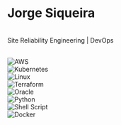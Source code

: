 # Jorge Siqueira

<br />
Site Reliability Engineering | DevOps
<br />

<br />

![AWS](https://img.shields.io/badge/AWS-%23FF9900.svg?style=for-the-badge&logo=amazon-aws&logoColor=white) <br />
![Kubernetes](https://img.shields.io/badge/kubernetes-%23326ce5.svg?style=for-the-badge&logo=kubernetes&logoColor=white) <br />
![Linux](https://img.shields.io/badge/Linux-FCC624?style=for-the-badge&logo=linux&logoColor=black) <br />
![Terraform](https://img.shields.io/badge/terraform-%235835CC.svg?style=for-the-badge&logo=terraform&logoColor=white) <br />
![Oracle](https://img.shields.io/badge/Oracle-F80000?style=for-the-badge&logo=oracle&logoColor=white) <br />
![Python](https://img.shields.io/badge/python-3670A0?style=for-the-badge&logo=python&logoColor=ffdd54) <br />
![Shell Script](https://img.shields.io/badge/shell_script-%23121011.svg?style=for-the-badge&logo=gnu-bash&logoColor=white) <br />
![Docker](https://img.shields.io/badge/docker-%230db7ed.svg?style=for-the-badge&logo=docker&logoColor=white) <br />

<br />

